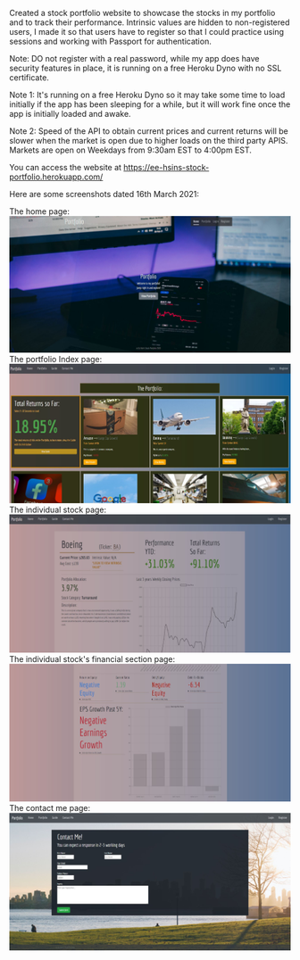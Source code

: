 Created a stock portfolio website to showcase the stocks in my portfolio and to track their performance. 
Intrinsic values are hidden to non-registered users, I made it so that users have to register so that I could practice using sessions and working with Passport for authentication.

Note: DO not register with a real password, while my app does have security features in place, it is running on a free Heroku Dyno with no SSL certificate.

Note 1: It's running on a free Heroku Dyno so it may take some time to load initially if the app has been sleeping for a while, but it will work fine once the app is initially loaded and awake.

Note 2: Speed of the API to obtain current prices and current returns will be slower when the market is open due to higher loads on the third party APIS. Markets are open on Weekdays from 9:30am EST to 4:00pm EST. 

You can access the website at https://ee-hsins-stock-portfolio.herokuapp.com/ 

Here are some screenshots dated 16th March 2021:

The home page:
<img src="readme_images/homePageScreenshot.JPG">
The portfolio Index page:
<img src="readme_images/portfolioPageScreenshot.JPG">
The individual stock page:
<img src="readme_images/individualStockScreenshot.JPG">
The individual stock's financial section page:
<img src="readme_images/individualStockFinancialsScreenshot.JPG">
The contact me page:
<img src="readme_images/contactPageScreenshot.JPG">
